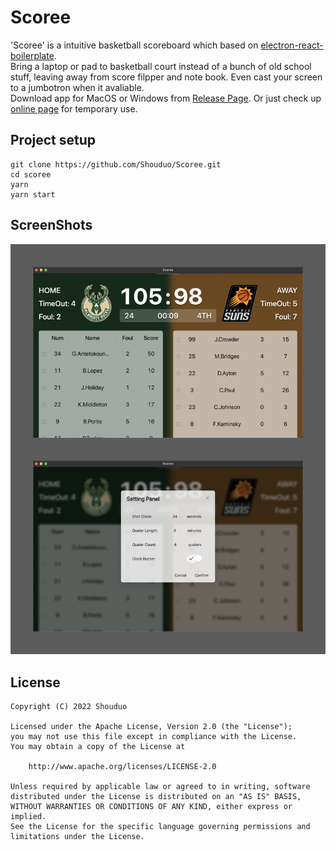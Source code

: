 # Scoree
'Scoree' is a intuitive basketball scoreboard which based on [electron-react-boilerplate](https://github.com/electron-react-boilerplate/electron-react-boilerplate).  
Bring a laptop or pad to basketball court instead of a bunch of old school stuff, leaving away from score filpper and note book. Even cast your screen to a jumbotron when it avaliable.  
Download app for MacOS or Windows from [Release Page](https://github.com/Shouduo/Scoree/releases).
Or just check up [online page](https://shouduo.github.io/Scoree/) for temporary use.
## Project setup
```
git clone https://github.com/Shouduo/Scoree.git
cd scoree
yarn
yarn start
```

## ScreenShots

![img](/screenshot/screenshot_1.png)

## License
```
Copyright (C) 2022 Shouduo

Licensed under the Apache License, Version 2.0 (the "License");
you may not use this file except in compliance with the License.
You may obtain a copy of the License at

    http://www.apache.org/licenses/LICENSE-2.0

Unless required by applicable law or agreed to in writing, software
distributed under the License is distributed on an "AS IS" BASIS,
WITHOUT WARRANTIES OR CONDITIONS OF ANY KIND, either express or implied.
See the License for the specific language governing permissions and
limitations under the License.
```
